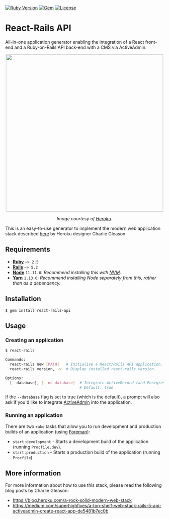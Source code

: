 [![Ruby Version](https://img.shields.io/badge/ruby-~%3E%202.5-red.svg)](https://github.com/eonu/react-rails-api/blob/38f50a1d30f33cf7b818a5c939fe5d99c1a758a2/react-rails-api.gemspec#L20)
[![Gem](https://img.shields.io/gem/v/react-rails-api.svg)](https://rubygems.org/gems/react-rails-api)
[![License](https://img.shields.io/github/license/eonu/react-rails-api.svg)](https://github.com/eonu/react-rails-api/blob/master/LICENSE)

# React-Rails API

All-in-one application generator enabling the integration of a React front-end and a Ruby-on-Rails API back-end with a CMS via ActiveAdmin.

<p align="center">
    <img width="500px" src="https://i.ibb.co/9y3jyBK/react-rails-api.png">
    <p align="center"><em>Image courtesy of <a href="https://heroku.com">Heroku</a>.</em></p>
</p>


This is an easy-to-use generator to implement the modern web application stack described [here](https://blog.heroku.com/a-rock-solid-modern-web-stack) by Heroku designer Charlie Gleason.

## Requirements

- [**Ruby**](https://www.ruby-lang.org/en/) `~> 2.5`
- [**Rails**](https://rubyonrails.org/) `~> 5.2`
- [**Node**](https://nodejs.org/en/) `11.11.0`: *Recommend installing this with [NVM](https://github.com/creationix/nvm).*
- [**Yarn**](https://yarnpkg.com/en/) `1.13.0`: *Recommend installing Node separately from this, rather than as a dependency.*

## Installation

```
$ gem install react-rails-api
```

## Usage

### Creating an application

```bash
$ react-rails

Commands:
  react-rails new [PATH]   # Initialise a React/Rails API application.
  react-rails version, -v  # Display installed react-rails version.

Options:
  [--database], [--no-database]  # Integrate ActiveRecord (and Postgres).
                                 # Default: true
```

If the `--database` flag is set to true (which is the default), a prompt will also ask if you'd like to integrate [ActiveAdmin](https://activeadmin.info/) into the application.

### Running an application

There are two `rake` tasks that allow you to run development and production builds of an application (using [Foreman](https://github.com/ddollar/foreman)):

- `start:development` - Starts a development build of the application (running `Procfile.dev`).
- `start:production` - Starts a production build of the application (running `Procfile`).

## More information

For more information about how to use this stack, please read the following blog posts by Charlie Gleason:

- https://blog.heroku.com/a-rock-solid-modern-web-stack
- https://medium.com/superhighfives/a-top-shelf-web-stack-rails-5-api-activeadmin-create-react-app-de5481b7ec0b